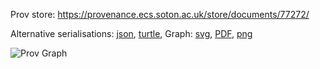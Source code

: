 
Prov store: https://provenance.ecs.soton.ac.uk/store/documents/77272/

Alternative serialisations: [json](https://provenance.ecs.soton.ac.uk/store/documents/77272.json), [turtle](https://provenance.ecs.soton.ac.uk/store/documents/77272.ttl),
Graph: [svg](https://provenance.ecs.soton.ac.uk/store/documents/77272.svg), [PDF](https://provenance.ecs.soton.ac.uk/store/documents/77272.pdf), [png](https://provenance.ecs.soton.ac.uk/store/documents/77272.png)

![Prov Graph](https://provenance.ecs.soton.ac.uk/store/documents/77272.png)

        